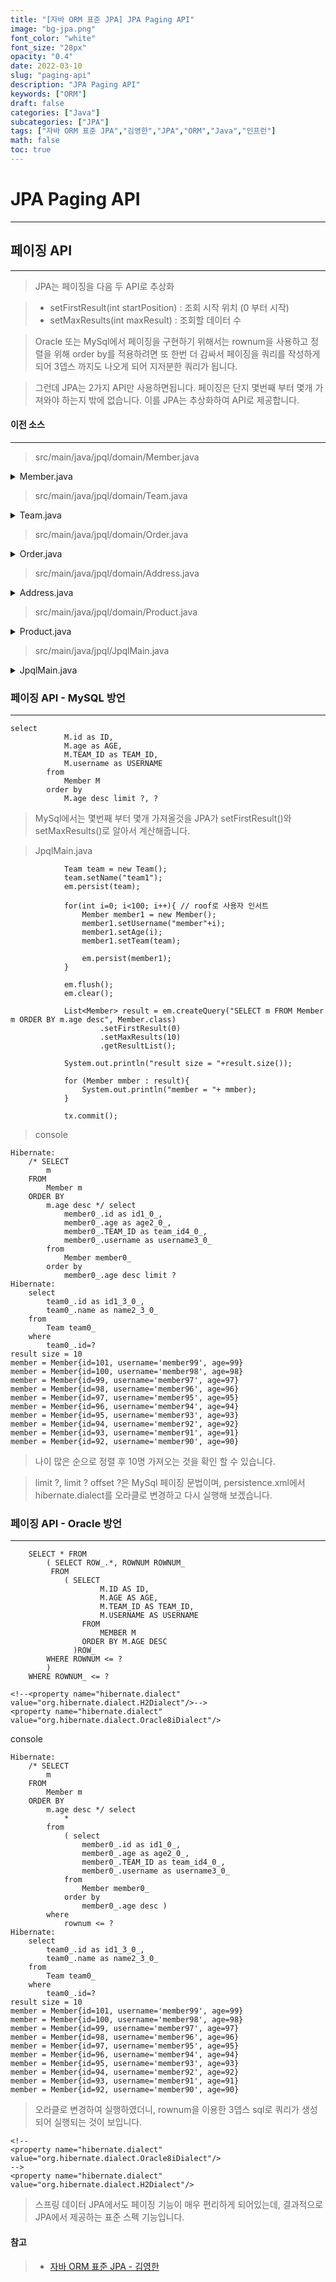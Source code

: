 ```yaml
---
title: "[자바 ORM 표준 JPA] JPA Paging API"
image: "bg-jpa.png"
font_color: "white"
font_size: "28px"
opacity: "0.4"
date: 2022-03-10
slug: "paging-api"
description: "JPA Paging API"	
keywords: ["ORM"]
draft: false
categories: ["Java"]
subcategories: ["JPA"]
tags: ["자바 ORM 표준 JPA","김영한","JPA","ORM","Java","인프런"]
math: false
toc: true
---
```


# JPA Paging API
-------------------------------------

## 페이징 API
----------------------------------------------
> JPA는 페이징을 다음 두 API로 추상화

> - setFirstResult(int startPosition) : 조회 시작 위치
(0 부터 시작)
> - setMaxResults(int maxResult) : 조회할 데이터 수

> Oracle 또는 MySql에서 페이징을 구현하기 위해서는 rownum을 사용하고 정렬을 위해 order by를 적용하려면 또 한번 더 감싸서 페이징을 쿼리를 작성하게 되어 3뎁스 까지도 나오게 되어 지저분한 쿼리가 됩니다. 

> 그런데 JPA는 2가지 API만 사용하면됩니다. 페이징은 단지 몇번째 부터 몇개 가져와야 하는지 밖에 없습니다. 이를 JPA는 추상화하여 API로 제공합니다. 


#### 이전 소스
---------------------

> src/main/java/jpql/domain/Member.java

<details title="펼치기/숨기기">
 	<summary> Member.java </summary>

	package jpql.domain;
	
	import javax.persistence.*;
	
	
	@Entity
	public class Member {
	
	    public Member(){
	    }
	
	    @Id @GeneratedValue
	    private Long id;
	
	    private String username;
	
	    private int age;
	
	    @ManyToOne
	    @JoinColumn(name = "TEAM_ID")
	    private Team team = new Team();
	
	    public Long getId() {
	        return id;
	    }
	
	    public void setId(Long id) {
	        this.id = id;
	    }
	
	    public String getUsername() {
	        return username;
	    }
	
	    public void setUsername(String username) {
	        this.username = username;
	    }
	
	    public int getAge() {
	        return age;
	    }
	
	    public void setAge(int age) {
	        this.age = age;
	    }
	
	    public jpql.domain.Team getTeam() {
	        return team;
	    }
	
	    public void setTeam(jpql.domain.Team team) {
	        this.team = team;
	    }
	    
	    @Override
	    public String toString() {
	        return "Member{" +
	                "id=" + id +
	                ", username='" + username + '\'' +
	                ", age=" + age +
	                '}';
	    }
	}
	
</details>


> src/main/java/jpql/domain/Team.java


<details title="펼치기/숨기기">
 	<summary> Team.java </summary>
 
	package jpql.domain;
	
	import javax.persistence.*;
	import java.util.ArrayList;
	import java.util.List;
	
	
	@Entity
	public class Team {
	
	    public Team() {
	    }
	
	    @Id @GeneratedValue
	    private Long id;
	
	    private String name;
	
	    @OneToMany(mappedBy = "team")
	    private List<Member> members = new ArrayList<>();
	
	    public Long getId() {
	        return id;
	    }
	
	    public void setId(Long id) {
	        this.id = id;
	    }
	
	    public String getName() {
	        return name;
	    }
	
	    public void setName(String name) {
	        this.name = name;
	    }
	
	    public List<Member> getMembers() {
	        return members;
	    }
	
	    public void setMembers(List<Member> members) {
	        this.members = members;
	    }
	}
 	
</details> 	


> src/main/java/jpql/domain/Order.java

<details title="펼치기/숨기기">
 	<summary> Order.java </summary>
 	
	package jpql.domain;
	
	import javax.persistence.*;
	
	@Entity
	@Table(name = "ORDERS") //ORDER 가 예약어라 ORDERS로 테이블 명칭 지정
	public class Order {
	    public Order() {
	    }
	
	    @Id @GeneratedValue
	    private Long id;
	
	    private int orderAmount;
	
	    @Embedded
	    private Address orderAddress;
	
	    @ManyToOne
	    @JoinColumn(name = "PRODUCT_ID")
	    private Product product;
	
	    public Long getId() {
	        return id;
	    }
	
	    public void setId(Long id) {
	        this.id = id;
	    }
	
	    public int getOrderAmount() {
	        return orderAmount;
	    }
	
	    public void setOrderAmount(int orderAmount) {
	        this.orderAmount = orderAmount;
	    }
	
	    public Address getOrderAddress() {
	        return orderAddress;
	    }
	
	    public void setOrderAddress(Address orderAddress) {
	        this.orderAddress = orderAddress;
	    }
	
	    public Product getProduct() {
	        return product;
	    }
	
	    public void setProduct(Product product) {
	        this.product = product;
	    }
	}
 	
</details> 


> src/main/java/jpql/domain/Address.java

<details title="펼치기/숨기기">
 	<summary> Address.java </summary>

	package jpql.domain;
	
	import javax.persistence.Embeddable;
	import java.util.Objects;
	
	@Embeddable
	public class Address {
	    private String city;
	    private String street;
	    private String zipcode;
	
	    public String getCity() {
	        return city;
	    }
	
	    private void setCity(String city) {
	        this.city = city;
	    }
	
	    public String getStreet() {
	        return street;
	    }
	
	    private void setStreet(String street) {
	        this.street = street;
	    }
	
	    public String getZipcode() {
	        return zipcode;
	    }
	
	    private void setZipcode(String zipcode) {
	        this.zipcode = zipcode;
	    }
	
	    @Override
	    public boolean equals(Object o) {
	        if (this == o) return true;
	        if (!(o instanceof Address)) return false;
	        Address address = (Address) o;
	        return Objects.equals(getCity(), address.getCity()) && Objects.equals(getStreet(), address.getStreet()) && Objects.equals(getZipcode(), address.getZipcode());
	    }
	
	    @Override
	    public int hashCode() {
	        return Objects.hash(getCity(), getStreet(), getZipcode());
	    }
	
	}
</details> 

> src/main/java/jpql/domain/Product.java


<details title="펼치기/숨기기">
 	<summary> Product.java </summary>
 	
	package jpql.domain;
	
	import javax.persistence.Column;
	import javax.persistence.Entity;
	import javax.persistence.GeneratedValue;
	import javax.persistence.Id;
	
	@Entity
	public class Product {
	    public Product() {
	    }
	
	    @Id @GeneratedValue
	    private Long id;
	
	    private String name;
	
	    private int price;
	
	    private int stockAmount;
	
	    public Long getId() {
	        return id;
	    }
	
	    public void setId(Long id) {
	        this.id = id;
	    }
	
	    public String getName() {
	        return name;
	    }
	
	    public void setName(String name) {
	        this.name = name;
	    }
	
	    public int getPrice() {
	        return price;
	    }
	
	    public void setPrice(int price) {
	        this.price = price;
	    }
	
	    public int getStockAmount() {
	        return stockAmount;
	    }
	
	    public void setStockAmount(int stockAmount) {
	        this.stockAmount = stockAmount;
	    }
	} 	
</details> 
 	

> src/main/java/jpql/JpqlMain.java

<details title="펼치기/숨기기">
 	<summary> JpqlMain.java </summary>

	package jpql;
	
	import jpql.domain.*;
	
	import javax.persistence.EntityManager;
	import javax.persistence.EntityManagerFactory;
	import javax.persistence.EntityTransaction;
	import javax.persistence.Persistence;
	
	public class JpqlMain {
	    //psvm 단축키로 생성 가능
	    public static void main(String[] args) {
	        EntityManagerFactory emf = Persistence.createEntityManagerFactory("jpql");
	        EntityManager em = emf.createEntityManager();
	        EntityTransaction tx = em.getTransaction();
	
	        tx.begin(); // [트랜잭션] 시작
	
	        try{
			
	
	        }catch (Exception e){
	            e.printStackTrace();
	            tx.rollback();
	        }finally {
	            em.close();
	        }
	        emf.close();
	    }
	
	}
</details> 


### 페이징 API - MySQL 방언
------------------------------

```
select
            M.id as ID,
            M.age as AGE,
            M.TEAM_ID as TEAM_ID,
            M.username as USERNAME 
        from
            Member M 
        order by
            M.age desc limit ?, ? 
```

> MySql에서는 몇번째 부터 몇개 가져올것을 JPA가 setFirstResult()와 setMaxResults()로 알아서 계산해줍니다.

> JpqlMain.java

```
            Team team = new Team();
            team.setName("team1");
            em.persist(team);

            for(int i=0; i<100; i++){ // roof로 사용자 인서트
                Member member1 = new Member();
                member1.setUsername("member"+i);
                member1.setAge(i);
                member1.setTeam(team);

                em.persist(member1);
            }

            em.flush();
            em.clear();

            List<Member> result = em.createQuery("SELECT m FROM Member m ORDER BY m.age desc", Member.class)
                    .setFirstResult(0)
                    .setMaxResults(10)
                    .getResultList();

            System.out.println("result size = "+result.size());

            for (Member mmber : result){
                System.out.println("member = "+ mmber);
            }

            tx.commit();
```

> console 

```
Hibernate: 
    /* SELECT
        m 
    FROM
        Member m 
    ORDER BY
        m.age desc */ select
            member0_.id as id1_0_,
            member0_.age as age2_0_,
            member0_.TEAM_ID as team_id4_0_,
            member0_.username as username3_0_ 
        from
            Member member0_ 
        order by
            member0_.age desc limit ?
Hibernate: 
    select
        team0_.id as id1_3_0_,
        team0_.name as name2_3_0_ 
    from
        Team team0_ 
    where
        team0_.id=?
result size = 10
member = Member{id=101, username='member99', age=99}
member = Member{id=100, username='member98', age=98}
member = Member{id=99, username='member97', age=97}
member = Member{id=98, username='member96', age=96}
member = Member{id=97, username='member95', age=95}
member = Member{id=96, username='member94', age=94}
member = Member{id=95, username='member93', age=93}
member = Member{id=94, username='member92', age=92}
member = Member{id=93, username='member91', age=91}
member = Member{id=92, username='member90', age=90}

```

> 나이 많은 순으로 정렬 후 10명 가져오는 것을 확인 할 수 있습니다.

> limit ?, limit ? offset ?은 MySql 페이징 문법이며, persistence.xml에서 hibernate.dialect를 오라클로 변경하고 다시 실행해 보겠습니다. 


### 페이징 API - Oracle 방언
------------------------------

```
	SELECT * FROM
	    ( SELECT ROW_.*, ROWNUM ROWNUM_ 
	     FROM
	     	( SELECT
	                M.ID AS ID,
	                M.AGE AS AGE,
	                M.TEAM_ID AS TEAM_ID,
	                M.USERNAME AS USERNAME 
	            FROM
	                MEMBER M 
	            ORDER BY M.AGE DESC 
	          )ROW_ 
		WHERE ROWNUM <= ?
	    )
	WHERE ROWNUM_ <= ?
```


```
<!--<property name="hibernate.dialect" value="org.hibernate.dialect.H2Dialect"/>-->
<property name="hibernate.dialect" value="org.hibernate.dialect.Oracle8iDialect"/>

```

console

```
Hibernate: 
    /* SELECT
        m 
    FROM
        Member m 
    ORDER BY
        m.age desc */ select
            * 
        from
            ( select
                member0_.id as id1_0_,
                member0_.age as age2_0_,
                member0_.TEAM_ID as team_id4_0_,
                member0_.username as username3_0_ 
            from
                Member member0_ 
            order by
                member0_.age desc ) 
        where
            rownum <= ?
Hibernate: 
    select
        team0_.id as id1_3_0_,
        team0_.name as name2_3_0_ 
    from
        Team team0_ 
    where
        team0_.id=?
result size = 10
member = Member{id=101, username='member99', age=99}
member = Member{id=100, username='member98', age=98}
member = Member{id=99, username='member97', age=97}
member = Member{id=98, username='member96', age=96}
member = Member{id=97, username='member95', age=95}
member = Member{id=96, username='member94', age=94}
member = Member{id=95, username='member93', age=93}
member = Member{id=94, username='member92', age=92}
member = Member{id=93, username='member91', age=91}
member = Member{id=92, username='member90', age=90}

```

> 오라클로 변경하여 실행하였더니, rownum을 이용한 3뎁스 sql로 쿼리가 생성되어 실행되는 것이 보입니다.

```
<!--
<property name="hibernate.dialect" value="org.hibernate.dialect.Oracle8iDialect"/>
-->
<property name="hibernate.dialect" value="org.hibernate.dialect.H2Dialect"/>
```
> 스프링 데이터 JPA에서도 페이징 기능이 매우 편리하게 되어있는데, 
결과적으로 JPA에서 제공하는 표준 스펙 기능입니다. 



#### 참고
> - <a href="https://www.inflearn.com/course/ORM-JPA-Basic">자바 ORM 표준 JPA - 김영한</a>